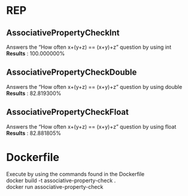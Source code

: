 # REP

## AssociativePropertyCheckInt
Answers the “How often x+(y+z) == (x+y)+z” question by using int  
**Results** : 100.000000%

## AssociativePropertyCheckDouble
Answers the “How often x+(y+z) == (x+y)+z” question by using double  
**Results** : 82.819300%

## AssociativePropertyCheckFloat
Answers the “How often x+(y+z) == (x+y)+z” question by using float  
**Results** : 82.881805%

# Dockerfile
Execute by using the commands found in the Dockerfile  
docker build -t associative-property-check .  
docker run associative-property-check

